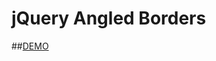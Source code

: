 jQuery Angled Borders
=====================

##[DEMO](http://stursby.github.io/jquery-angled-borders/)
